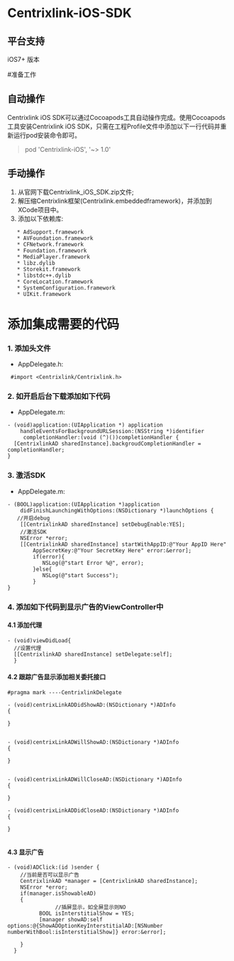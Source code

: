 # Centrixlink-iOS-SDK

## 平台支持
iOS7+ 版本

#准备工作

## 自动操作
Centrixlink iOS SDK可以通过Cocoapods工具自动操作完成。使用Cocoapods工具安装Centrixlink iOS SDK，只需在工程Profile文件中添加以下一行代码并重新运行pod安装命令即可。

> pod 'Centrixlink-iOS', '~> 1.0'

## 手动操作
1.  从官网下载Centrixlink_iOS_SDK.zip文件;
2.  解压缩Centrixlink框架(Centrixlink.embeddedframework)，并添加到XCode项目中。
3.  添加以下依赖库:
 
```
   * AdSupport.framework
   * AVFoundation.framework
   * CFNetwork.framework
   * Foundation.framework
   * MediaPlayer.framework
   * libz.dylib
   * Storekit.framework
   * libstdc++.dylib
   * CoreLocation.framework
   * SystemConfiguration.framework
   * UIKit.framework
```

# 添加集成需要的代码

### 1. 添加头文件 
* AppDelegate.h:
```objc
 #import <Centrixlink/Centrixlink.h>
```

### 2. 如开启后台下载添加如下代码
* AppDelegate.m:
```objc
- (void)application:(UIApplication *) application 
    handleEventsForBackgroundURLSession:(NSString *)identifier
     completionHandler:(void (^)())completionHandler {
  [CentrixlinkAD sharedInstance].backgroudCompletionHandler = completionHandler;
}
```

### 3. 激活SDK
* AppDelegate.m:
```objc
- (BOOL)application:(UIApplication *)application 
    didFinishLaunchingWithOptions:(NSDictionary *)launchOptions {
   //开启debug
    [[CentrixlinkAD sharedInstance] setDebugEnable:YES]; 
    //激活SDK
    NSError *error;
    [[CentrixlinkAD sharedInstance] startWithAppID:@"Your AppID Here" 
        AppSecretKey:@"Your SecretKey Here" error:&error];
        if(error){
           NSLog(@"start Error %@", error);
        }else{
           NSLog(@"start Success");
        }
}
```

###  4. 添加如下代码到显示广告的ViewController中

#### 4.1 添加代理
```objc
- (void)viewDidLoad{
  //设置代理
  [[CentrixlinkAD sharedInstance] setDelegate:self];
  }
```

#### 4.2 跟踪广告显示添加相关委托接口

```objc
#pragma mark ----CentrixlinkDelegate

- (void)centrixLinkADDidShowAD:(NSDictionary *)ADInfo
{
    
}


- (void)centrixLinkADWillShowAD:(NSDictionary *)ADInfo
{
    
}


- (void)centrixLinkADWillCloseAD:(NSDictionary *)ADInfo
{
    
}

- (void)centrixLinkADDidCloseAD:(NSDictionary *)ADInfo
{
    
}


```

#### 4.3 显示广告
    
```objc
- (void)ADClick:(id )sender {
    //当前是否可以显示广告
    CentrixlinkAD *manager = [CentrixlinkAD sharedInstance];
    NSError *error;
    if(manager.isShowableAD)
    {
               //插屏显示，如全屏显示则NO
          BOOL isInterstitialShow = YES;
          [manager showAD:self options:@{ShowADOptionKeyInterstitialAD:[NSNumber numberWithBool:isInterstitialShow]} error:&error];

    }
  }
```
